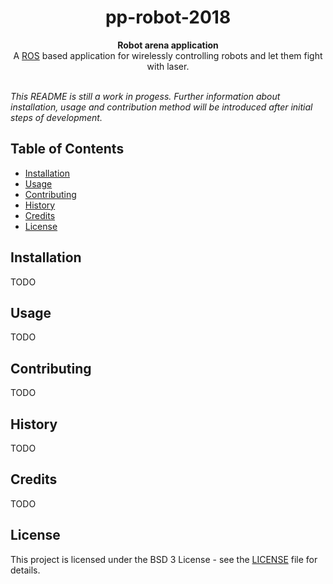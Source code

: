 <h1 align="center">pp-robot-2018</h1>

<div align="center">
  <strong>Robot arena application</strong>
</div>
<div align="center">
  A <a href="http://www.ros.org">ROS</a> based application for wirelessly controlling robots and let them fight with laser.
</div>

<br />


*This README is still a work in progess.*
*Further information about installation, usage and contribution method will be introduced after initial steps of development.*

## Table of Contents
- [Installation](#installation)
- [Usage](#usage)
- [Contributing](#contributing)
- [History](#history)
- [Credits](#credits)
- [License](#license)


## Installation

TODO

## Usage

TODO

## Contributing

TODO

## History

TODO

## Credits

TODO

## License

This project is licensed under the BSD 3 License - see the [LICENSE](LICENSE) file for details.
